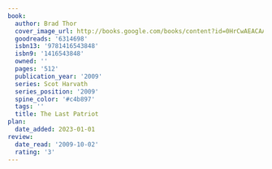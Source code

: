 ```yaml
---
book:
  author: Brad Thor
  cover_image_url: http://books.google.com/books/content?id=0HrCwAEACAAJ&printsec=frontcover&img=1&zoom=1&source=gbs_api
  goodreads: '6314698'
  isbn13: '9781416543848'
  isbn9: '1416543848'
  owned: ''
  pages: '512'
  publication_year: '2009'
  series: Scot Harvath
  series_position: '2009'
  spine_color: '#c4b897'
  tags: ''
  title: The Last Patriot
plan:
  date_added: 2023-01-01
review:
  date_read: '2009-10-02'
  rating: '3'
---
```

